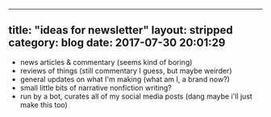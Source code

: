 ------
title: "ideas for newsletter"
layout: stripped
category: blog
date: 2017-07-30 20:01:29
---

*   news articles & commentary (seems kind of boring)
*   reviews of things (still commentary I guess, but maybe weirder)
*   general updates on what I'm making (what am I, a brand now?)
*   small little bits of narrative nonfiction writing?
*   run by a bot, curates all of my social media posts (dang maybe i'll just make this too)